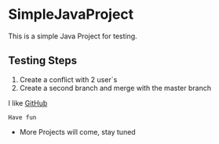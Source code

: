 # SimpleJavaProject

This is a simple Java Project for testing.

## Testing Steps

1. Create a conflict with 2 user`s
2. Create a second branch and merge with the master branch

I like [GitHub](www.github.com) 


```
Have fun
```

* More Projects will come, stay tuned
